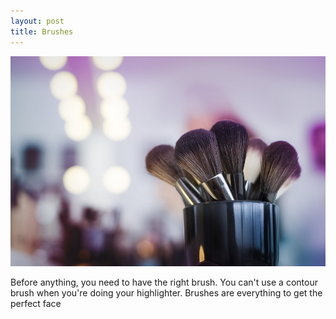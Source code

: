 ```yaml
---
layout: post
title: Brushes
---
```


![makeup brushes](/images/makeup12.jpg) 

Before anything, you need to have the right brush. You can't use a contour brush when you're doing your highlighter. Brushes are everything to get the perfect face

